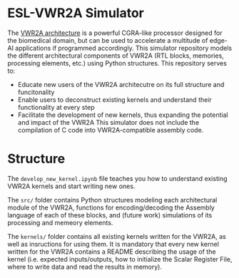 # ESL-VWR2A Simulator
The [VWR2A architecture](https://dl.acm.org/doi/abs/10.1145/3489517.3530980) is a powerful CGRA-like processor designed for the biomedical domain, but can be used to accelerate a multitude of edge-AI applications if programmed accordingly. This simulator repository models the different architectural components of VWR2A (RTL blocks, memories, processing elements, etc.) using Python structures. This repository serves to:
* Educate new users of the VWR2A architecutre on its full structure and funcitonality
* Enable users to deconstruct existing kernels and understand their functionality at every step
* Facilitate the development of new kernels, thus expanding the potential and impact of the VWR2A
This simulator does not include the compilation of C code into VWR2A-compatible assembly code.

# Structure
The `develop_new_kernel.ipynb` file teaches you how to understand existing VWR2A kernels and start writing new ones.

The `src/` folder contains Python structures modeling each architectural module of the VWR2A, functions for encoding/decoding the Assembly language of each of these blocks, and (future work) simulations of its processing and memeory elements.

The `kernels/` folder contains all existing kernels written for the VWR2A, as well as insructions for using them. It is mandatory that every new kernel written for the VWR2A contains a README describing the usage of the kernel (i.e. expected inputs/outputs, how to initialize the Scalar Register File, where to write data and read the results in memory).
